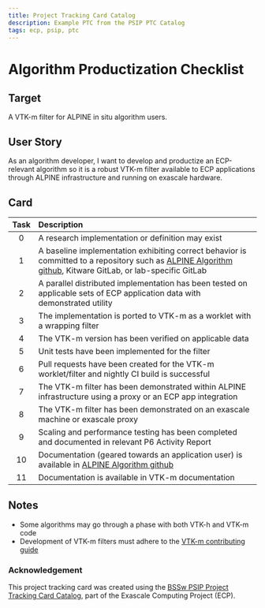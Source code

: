 ```yaml
---
title: Project Tracking Card Catalog
description: Example PTC from the PSIP PTC Catalog
tags: ecp, psip, ptc
---
```

# Algorithm Productization Checklist

## Target

A VTK-m filter for ALPINE in situ algorithm users.

## User Story

As an algorithm developer, I want to develop and productize an ECP-relevant algorithm so it is a robust VTK-m filter available to ECP applications through ALPINE infrastructure and running on exascale hardware.   

## Card

| Task | Description |
|:-----:|:------------|
|  0 | A research implementation or definition may exist |
|  1 | A baseline implementation exhibiting correct behavior is committed to a repository such as [ALPINE Algorithm github](https://github.com/Alpine-DAV/algorithms), Kitware GitLab, or lab-specific GitLab |
|  2 | A parallel distributed implementation has been tested on applicable sets of ECP application data with demonstrated utility  |
|  3 | The implementation is ported to VTK-m as a worklet with a wrapping filter |
|  4 | The VTK-m version has been verified on applicable data |
|  5 | Unit tests have been implemented for the filter
|  6 | Pull requests have been created for the VTK-m worklet/filter and nightly CI build is successful |
|  7 | The VTK-m filter has been demonstrated within ALPINE infrastructure using a proxy or an ECP app integration |
|  8 | The VTK-m filter has been demonstrated on an exascale machine or exascale proxy
|  9 | Scaling and performance testing has been completed and documented in relevant P6 Activity Report
| 10 | Documentation (geared towards an application user) is available in [ALPINE Algorithm github](https://github.com/Alpine-DAV/algorithms) |
| 11 | Documentation is available in VTK-m documentation |

## Notes

- Some algorithms may go through a phase with both VTK-h and VTK-m code
- Development of VTK-m filters must adhere to the [VTK-m contributing guide](https://gitlab.kitware.com/vtk/vtk-m/blob/master/CONTRIBUTING.md)


### Acknowledgement

This project tracking card was created using the [BSSw PSIP Project Tracking Card Catalog](https://bssw-psip.github.io/ptc-catalog/), part of the Exascale Computing Project (ECP).
